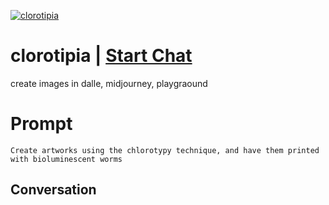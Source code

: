 
[![clorotipia](https://flow-prompt-covers.s3.us-west-1.amazonaws.com/icon/Lofi/i11.png)](https://gptcall.net/chat.html?data=%7B%22contact%22%3A%7B%22id%22%3A%22i55jN1b5ysz6yKqeD_P85%22%2C%22flow%22%3Atrue%7D%7D)
# clorotipia | [Start Chat](https://gptcall.net/chat.html?data=%7B%22contact%22%3A%7B%22id%22%3A%22i55jN1b5ysz6yKqeD_P85%22%2C%22flow%22%3Atrue%7D%7D)
create images in dalle, midjourney, playgraound

# Prompt

```
Create artworks using the chlorotypy technique, and have them printed with bioluminescent worms
```

## Conversation




